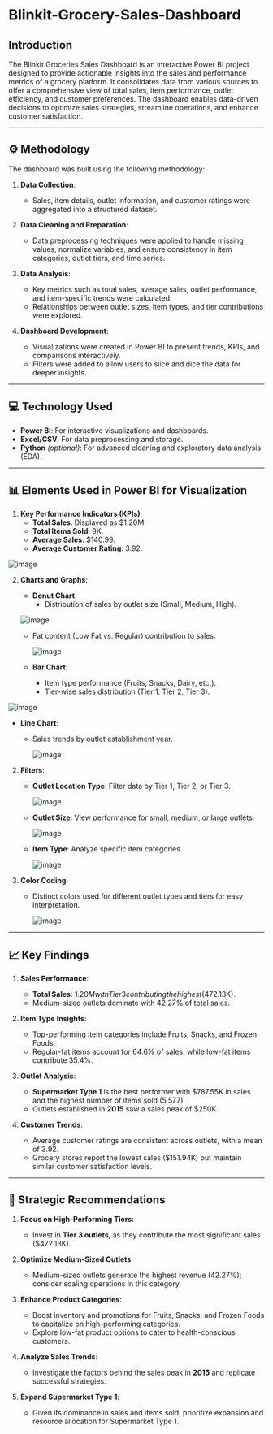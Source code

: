 # Blinkit-Grocery-Sales-Dashboard



##  Introduction

The Blinkit Groceries Sales Dashboard is an interactive Power BI project designed to provide actionable insights into the sales and performance metrics of a grocery platform. It consolidates data from various sources to offer a comprehensive view of total sales, item performance, outlet efficiency, and customer preferences. The dashboard enables data-driven decisions to optimize sales strategies, streamline operations, and enhance customer satisfaction.

---

## ⚙️ Methodology

The dashboard was built using the following methodology:
1. **Data Collection**:
   - Sales, item details, outlet information, and customer ratings were aggregated into a structured dataset.

2. **Data Cleaning and Preparation**:
   - Data preprocessing techniques were applied to handle missing values, normalize variables, and ensure consistency in item categories, outlet tiers, and time series.

3. **Data Analysis**:
   - Key metrics such as total sales, average sales, outlet performance, and item-specific trends were calculated.
   - Relationships between outlet sizes, item types, and tier contributions were explored.

4. **Dashboard Development**:
   - Visualizations were created in Power BI to present trends, KPIs, and comparisons interactively.
   - Filters were added to allow users to slice and dice the data for deeper insights.

---

## 💻 Technology Used

- **Power BI**: For interactive visualizations and dashboards.
- **Excel/CSV**: For data preprocessing and storage.
- **Python** *(optional)*: For advanced cleaning and exploratory data analysis (EDA).

---

## 📊 Elements Used in Power BI for Visualization

1. **Key Performance Indicators (KPIs)**:
   - **Total Sales**: Displayed as $1.20M.
   - **Total Items Sold**: 9K.
   - **Average Sales**: $140.99.
   - **Average Customer Rating**: 3.92.

![image](https://github.com/user-attachments/assets/ce6c39ee-28ca-4872-a9be-149467ea7da6)


2. **Charts and Graphs**:
   - **Donut Chart**: 
     - Distribution of sales by outlet size (Small, Medium, High).
    
   ![image](https://github.com/user-attachments/assets/f4cda2a5-51f0-4988-9b20-42a9ab797686)

     - Fat content (Low Fat vs. Regular) contribution to sales.
  
       ![image](https://github.com/user-attachments/assets/042d7f64-c98d-4d86-bef1-d660c1570ab3)

   - **Bar Chart**:
     - Item type performance (Fruits, Snacks, Dairy, etc.).
     - Tier-wise sales distribution (Tier 1, Tier 2, Tier 3).

![image](https://github.com/user-attachments/assets/d648dd7b-7686-4a78-a01f-d01f1ae1b52c)
    

   - **Line Chart**:
     - Sales trends by outlet establishment year.

       ![image](https://github.com/user-attachments/assets/77f207b1-ef3f-4d30-bea4-56a5ae6ee02b)



2. **Filters**:
   - **Outlet Location Type**: Filter data by Tier 1, Tier 2, or Tier 3.
  
     ![image](https://github.com/user-attachments/assets/ae8db4a6-1508-4e59-b98b-9c0a0470855c)

   - **Outlet Size**: View performance for small, medium, or large outlets.
  
     ![image](https://github.com/user-attachments/assets/4193fd5f-4ab3-4e80-8f4e-974989498f1b)

   - **Item Type**: Analyze specific item categories.
  
     ![image](https://github.com/user-attachments/assets/f7d960e8-b0dd-48de-ad61-8bc0d0a4a941)


3. **Color Coding**:
   - Distinct colors used for different outlet types and tiers for easy interpretation.
  
     ![image](https://github.com/user-attachments/assets/0c03d26e-46d1-43f2-9e15-2fbd37321696)


---

## 📈 Key Findings

1. **Sales Performance**:
   - **Total Sales**: $1.20M with Tier 3 contributing the highest ($472.13K).
   - Medium-sized outlets dominate with 42.27% of total sales.

2. **Item Type Insights**:
   - Top-performing item categories include Fruits, Snacks, and Frozen Foods.
   - Regular-fat items account for 64.6% of sales, while low-fat items contribute 35.4%.

3. **Outlet Analysis**:
   - **Supermarket Type 1** is the best performer with $787.55K in sales and the highest number of items sold (5,577).
   - Outlets established in **2015** saw a sales peak of $250K.

4. **Customer Trends**:
   - Average customer ratings are consistent across outlets, with a mean of 3.92.
   - Grocery stores report the lowest sales ($151.94K) but maintain similar customer satisfaction levels.

---

## 🎯 Strategic Recommendations

1. **Focus on High-Performing Tiers**:
   - Invest in **Tier 3 outlets**, as they contribute the most significant sales ($472.13K).

2. **Optimize Medium-Sized Outlets**:
   - Medium-sized outlets generate the highest revenue (42.27%); consider scaling operations in this category.

3. **Enhance Product Categories**:
   - Boost inventory and promotions for Fruits, Snacks, and Frozen Foods to capitalize on high-performing categories.
   - Explore low-fat product options to cater to health-conscious customers.

4. **Analyze Sales Trends**:
   - Investigate the factors behind the sales peak in **2015** and replicate successful strategies.

5. **Expand Supermarket Type 1**:
   - Given its dominance in sales and items sold, prioritize expansion and resource allocation for Supermarket Type 1.




